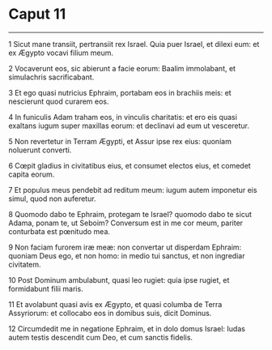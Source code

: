 # Caput 11

***

1 Sicut mane transiit, pertransiit rex Israel. Quia puer Israel, et dilexi eum: et ex Ægypto vocavi filium meum.

2 Vocaverunt eos, sic abierunt a facie eorum: Baalim immolabant, et simulachris sacrificabant.

3 Et ego quasi nutricius Ephraim, portabam eos in brachiis meis: et nescierunt quod curarem eos.

4 In funiculis Adam traham eos, in vinculis charitatis: et ero eis quasi exaltans iugum super maxillas eorum: et declinavi ad eum ut vesceretur.

5 Non revertetur in Terram Ægypti, et Assur ipse rex eius: quoniam noluerunt converti.

6 Cœpit gladius in civitatibus eius, et consumet electos eius, et comedet capita eorum.

7 Et populus meus pendebit ad reditum meum: iugum autem imponetur eis simul, quod non auferetur.

8 Quomodo dabo te Ephraim, protegam te Israel? quomodo dabo te sicut Adama, ponam te, ut Seboim? Conversum est in me cor meum, pariter conturbata est pœnitudo mea.

9 Non faciam furorem iræ meæ: non convertar ut disperdam Ephraim: quoniam Deus ego, et non homo: in medio tui sanctus, et non ingrediar civitatem.

10 Post Dominum ambulabunt, quasi leo rugiet: quia ipse rugiet, et formidabunt filii maris.

11 Et avolabunt quasi avis ex Ægypto, et quasi columba de Terra Assyriorum: et collocabo eos in domibus suis, dicit Dominus.

12 Circumdedit me in negatione Ephraim, et in dolo domus Israel: Iudas autem testis descendit cum Deo, et cum sanctis fidelis.

